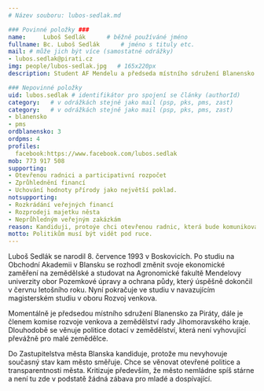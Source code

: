 ```yaml
---
# Název souboru: lubos-sedlak.md

### Povinné položky ###
name:     Luboš Sedlák  	# běžně používáné jméno
fullname: Bc. Luboš Sedlák  	# jméno s tituly etc.
mail: # může jich být více (samostatné odrážky)
- lubos.sedlak@pirati.cz
img: people/lubos-sedlak.jpg   # 165x220px
description: Student AF Mendelu a předseda místního sdružení Blanensko 	# kratký popis, max 160 znaků

### Nepovinné položky
uid: lubos.sedlak # identifikátor pro spojení se články (authorId)
category: 	# v odrážkách stejně jako mail (psp, pks, pms, zast)
category: 	# v odrážkách stejně jako mail (psp, pks, pms, zast)
- blanensko
- pms
ordblanensko: 3
ordpms: 4
profiles:
  facebook:https://www.facebook.com/lubos.sedlak
mob: 773 917 508
supporting:
- Otevřenou radnici a participativní rozpočet
- Zprůhlednění financí
- Uchování hodnoty přírody jako největší poklad.
notsupporting:
- Rozkrádání veřejných financí
- Rozprodeji majetku něsta
- Neprůhledným veřejným zakázkám
reason: Kandiduji, protoýe chci otevřenou radnic, která bude komunikovat s občany a samozřejmostí je transparentnost financí.
motto: Politikům musí být vidět pod ruce.
---
```


Luboš Sedlák se narodil 8. července 1993 v Boskovicích. Po studiu na Obchodní Akademii v Blansku se rozhodl změnit svoje ekonomické zaměření na zemědělské a studovat na Agronomické fakultě Mendelovy univerzity obor Pozemkové úpravy a ochrana půdy, který úspěšně dokončil v červnu letošního roku. Nyní pokračuje ve studiu v navazujícím magisterském studiu v oboru Rozvoj venkova.

Momentálně je předsedou místního sdružení Blanensko za Piráty, dále je členem komise rozvoje venkova a zemědělství rady Jihomoravského kraje. Dlouhodobě se věnuje politice dotací v zemědělství, která není vyhovující převážně pro malé zemědělce.

Do Zastupitelstva města Blanska kandiduje, protože mu nevyhovuje současný stav kam město směřuje. Chce se věnovat otevřené politice a transparentnosti města. Kritizuje především, že město nemládne spíš stárne a není tu zde v podstatě žádná zábava pro mladé a dospívající.
